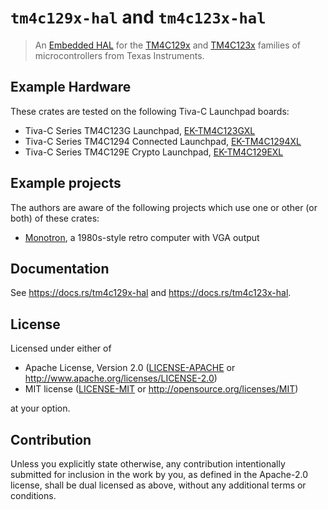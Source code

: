 # `tm4c129x-hal` and `tm4c123x-hal`

> An [Embedded HAL] for the [TM4C129x] and [TM4C123x] families of microcontrollers from Texas Instruments.

[Embedded HAL]: https://crates.io/crates/embedded-hal
[TM4C123x]: https://www.ti.com/product/TM4C123GH6PM
[TM4C129x]: https://www.ti.com/product/TM4C1294NCPDT

## Example Hardware

These crates are tested on the following Tiva-C Launchpad boards:

* Tiva-C Series TM4C123G Launchpad, [EK-TM4C123GXL](https://www.ti.com/tool/EK-TM4C123GXL)
* Tiva-C Series TM4C1294 Connected Launchpad, [EK-TM4C1294XL](https://www.ti.com/tool/EK-TM4C1294XL)
* Tiva-C Series TM4C129E Crypto Launchpad, [EK-TM4C129EXL](http://www.ti.com/tool/EK-TM4C129EXL)

## Example projects

The authors are aware of the following projects which use one or other (or both) of these crates:

* [Monotron](https://github.com/thejpster/monotron), a 1980s-style retro computer with VGA output

## Documentation

See https://docs.rs/tm4c129x-hal and https://docs.rs/tm4c123x-hal.

## License

Licensed under either of

- Apache License, Version 2.0 ([LICENSE-APACHE](LICENSE-APACHE) or
  http://www.apache.org/licenses/LICENSE-2.0)
- MIT license ([LICENSE-MIT](LICENSE-MIT) or http://opensource.org/licenses/MIT)

at your option.

## Contribution

Unless you explicitly state otherwise, any contribution intentionally submitted
for inclusion in the work by you, as defined in the Apache-2.0 license, shall be
dual licensed as above, without any additional terms or conditions.
